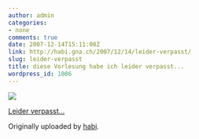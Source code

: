 ```yaml
---
author: admin
categories:
- none
comments: true
date: 2007-12-14T15:11:08Z
link: http://habi.gna.ch/2007/12/14/leider-verpasst/
slug: leider-verpasst
title: diese Vorlesung habe ich leider verpasst...
wordpress_id: 1086
---
```


[![](http://farm3.static.flickr.com/2163/2110965672_d6cc8575cd_m.jpg)](http://www.flickr.com/photos/habi/2110965672/)
   

 
  [Leider verpasst...](http://www.flickr.com/photos/habi/2110965672/)
    

  Originally uploaded by [habi](http://www.flickr.com/people/habi/).
 




  


